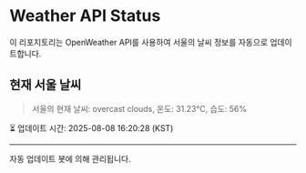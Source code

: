 
# Weather API Status

이 리포지토리는 OpenWeather API를 사용하여 서울의 날씨 정보를 자동으로 업데이트합니다.

## 현재 서울 날씨
> 서울의 현재 날씨: overcast clouds, 온도: 31.23°C, 습도: 56%

⏳ 업데이트 시간: 2025-08-08 16:20:28 (KST)

---
자동 업데이트 봇에 의해 관리됩니다.
